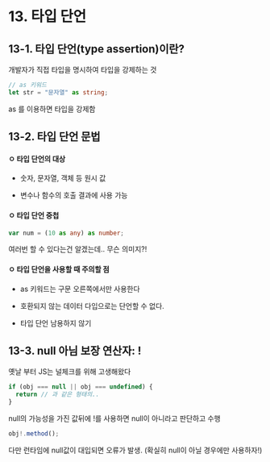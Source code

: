 # 13. 타입 단언

## 13-1. 타입 단언(type assertion)이란?

개발자가 직접 타입을 명시하여 타입을 강제하는 것

```ts 
// as 키워드
let str = "문자열" as string;
```

as 를 이용하면 타입을 강제함

## 13-2. 타입 단언 문법

#### ㅇ 타입 단언의 대상

- 숫자, 문자열, 객체 등 원시 값

- 변수나 함수의 호출 결과에 사용 가능

#### ㅇ 타입 단언 중첩

```ts
var num = (10 as any) as number;
```

여러번 할 수 있다는건 알겠는데.. 무슨 의미지?!


#### ㅇ 타입 단언을 사용할 때 주의할 점

- as 키워드는 구문 오른쪽에서만 사용한다

- 호환되지 않는 데이터 다입으로는 단언할 수 없다.

- 타입 단언 남용하지 않기

## 13-3. null 아님 보장 연산자: !

옛날 부터 JS는 널체크를 위해 고생해왔다

```js
if (obj === null || obj === undefined) {
  return // 과 같은 형태의..
}
```

null의 가능성을 가진 값뒤에 !를 사용하면 null이 아니라고 판단하고 수행

```ts
obj!.method();
```

다만 런타임에 null값이 대입되면 오류가 발생. (확실히 null이 아닐 경우에만 사용하자!)
